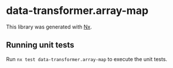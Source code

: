 # data-transformer.array-map

This library was generated with [Nx](https://nx.dev).

## Running unit tests

Run `nx test data-transformer.array-map` to execute the unit tests.
